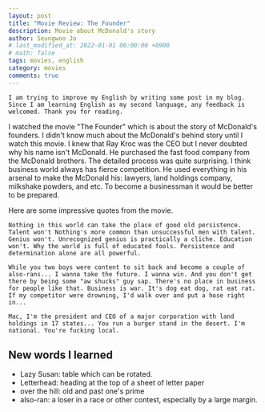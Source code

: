 ```yaml
---
layout: post
title: "Movie Review: The Founder"
description: Movie about McDonald's story
author: Seungwoo Jo
# last_modified_at: 2022-01-01 00:00:00 +0900
# math: false
tags: movies, english
category: movies
comments: true
---
```


```
I am trying to improve my English by writing some post in my blog. Since I am learning English as my second language, any feedback is welcomed. Thank you for reading.
```

I watched the movie "The Founder" which is about the story of McDonald's founders. I didn't know much about the McDonald's behind story until I watch this movie. I knew that Ray Kroc was the CEO but I never doubted why his name isn't McDonald. He purchased the fast food company from the McDonald brothers. The detailed process was quite surprising. I think business world always has fierce competition. He used everything in his arsenal to make the McDonald his: lawyers, land holdings company, milkshake powders, and etc. To become a businessman it would be better to be prepared.

Here are some impressive quotes from the movie.

```
Nothing in this world can take the place of good old persistence. Talent won't Nothing's more common than unsuccessful men with talent. Genius won't. Unrecognized genius is practically a cliche. Education won't. Why the world is full of educated fools. Persistence and determination alone are all powerful.
```

```
While you two boys were content to sit back and become a couple of also-rans... I wanna take the future. I wanna win. And you don't get there by being some "aw shucks" guy sap. There's no place in business for people like that. Business is war. It's dog eat dog, rat eat rat. If my competitor were drowning, I'd walk over and put a hose right in...
```

```
Mac, I'm the president and CEO of a major corporation with land holdings in 17 states... You run a burger stand in the desert. I'm national. You're fucking local.
```

## New words I learned

- Lazy Susan: table which can be rotated.
- Letterhead: heading at the top of a sheet of letter paper
- over the hill: old and past one's prime
- also-ran: a loser in a race or other contest, especially by a large margin.
